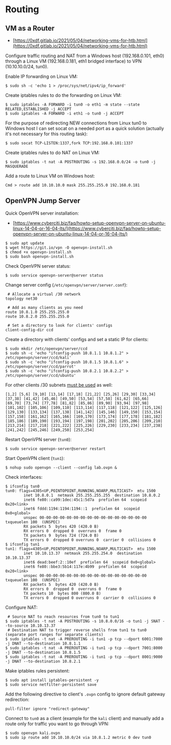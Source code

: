 # Routing




## VM as a Router

* [https://0xdf.gitlab.io/2021/05/04/networking-vms-for-htb.html](https://0xdf.gitlab.io/2021/05/04/networking-vms-for-htb.html)

Configure traffic routing and NAT from a Windows host (192.168.0.101, eth0) through a Linux VM (192.168.0.181, eth1 bridged interface) to VPN (10.10.10.0/24, tun0).

Enable IP forwarding on Linux VM:

```
$ sudo sh -c 'echo 1 > /proc/sys/net/ipv4/ip_forward'
```

Create iptables rules to do the forwarding on Linux VM:

```
$ sudo iptables -A FORWARD -i tun0 -o eth1 -m state --state RELATED,ESTABLISHED -j ACCEPT
$ sudo iptables -A FORWARD -i eth1 -o tun0 -j ACCEPT
```

For the purpose of redirecting NEW connections from Linux tun0 to Windows host I can set socat on a needed port as a quick solution (actually it's not necessary for this routing task):

```
$ sudo socat TCP-LISTEN:1337,fork TCP:192.168.0.101:1337
```

Create iptables rules to do NAT on Linux VM:

```
$ sudo iptables -t nat -A POSTROUTING -s 192.168.0.0/24 -o tun0 -j MASQUERADE
```

Add a route to Linux VM on Windows host:

```
Cmd > route add 10.10.10.0 mask 255.255.255.0 192.168.0.181
```




## OpenVPN Jump Server

Quick OpenVPN server installation:

* [https://www.cyberciti.biz/faq/howto-setup-openvpn-server-on-ubuntu-linux-14-04-or-16-04-lts/](https://www.cyberciti.biz/faq/howto-setup-openvpn-server-on-ubuntu-linux-14-04-or-16-04-lts/)

```
$ sudo apt update
$ wget https://git.io/vpn -O openvpn-install.sh
$ chmod +x openvpn-install.sh
$ sudo bash openvpn-install.sh
```

Check OpenVPN server status:

```
$ sudo service openvpn-server@server status
```

Change server config (`/etc/openvpn/server/server.conf`):

```
 # Allocate a virtual /30 network
topology net30

 # Add as many clients as you need
route 10.8.1.0 255.255.255.0
route 10.8.2.0 255.255.255.0

 # Set a directory to look for clients' configs
client-config-dir ccd
```

Create a directory with clients' configs and set a static IP for clients:

```
$ sudo mkdir /etc/openvpn/server/ccd
$ sudo sh -c 'echo "ifconfig-push 10.8.1.1 10.8.1.2" > /etc/openvpn/server/ccd/kali'
$ sudo sh -c 'echo "ifconfig-push 10.8.1.5 10.8.1.6" > /etc/openvpn/server/ccd/parrot'
$ sudo sh -c 'echo "ifconfig-push 10.8.2.1 10.8.2.2" > /etc/openvpn/server/ccd/ubuntu'
```

For other clients /30 subnets [must be used](https://openvpn.net/community-resources/configuring-client-specific-rules-and-access-policies/) as well:

```
[1,2] [5,6] [9,10] [13,14] [17,18] [21,22] [25,26] [29,30] [33,34] [37,38] [41,42] [45,46] [49,50] [53,54] [57,58] [61,62] [65,66] [69,70] [73,74] [77,78] [81,82] [85,86] [89,90] [93,94] [97,98] [101,102] [105,106] [109,110] [113,114] [117,118] [121,122] [125,126] [129,130] [133,134] [137,138] [141,142] [145,146] [149,150] [153,154] [157,158] [161,162] [165,166] [169,170] [173,174] [177,178] [181,182] [185,186] [189,190] [193,194] [197,198] [201,202] [205,206] [209,210] [213,214] [217,218] [221,222] [225,226] [229,230] [233,234] [237,238] [241,242] [245,246] [249,250] [253,254]
```

Restart OpenVPN server (`tun0`):

```
$ sudo service openvpn-server@server restart
```

Start OpenVPN client (`tun1`):

```
$ nohup sudo openvpn --client --config lab.ovpn &
```

Check interfaces:

```
$ ifconfig tun0
tun0: flags=4305<UP,POINTOPOINT,RUNNING,NOARP,MULTICAST>  mtu 1500
        inet 10.8.0.1  netmask 255.255.255.255  destination 10.8.0.2
        inet6 fe80::ca99:1dec:45c1:5d7a  prefixlen 64  scopeid 0x20<link>
        inet6 fddd:1194:1194:1194::1  prefixlen 64  scopeid 0x0<global>
        unspec 00-00-00-00-00-00-00-00-00-00-00-00-00-00-00-00  txqueuelen 100  (UNSPEC)
        RX packets 5  bytes 420 (420.0 B)
        RX errors 0  dropped 0  overruns 0  frame 0
        TX packets 9  bytes 724 (724.0 B)
        TX errors 0  dropped 0 overruns 0  carrier 0  collisions 0
$ ifconfig tun1
tun1: flags=4305<UP,POINTOPOINT,RUNNING,NOARP,MULTICAST>  mtu 1500
        inet 10.10.13.37  netmask 255.255.254.0  destination 10.10.13.37
        inet6 dead:beef:2::10ef  prefixlen 64  scopeid 0x0<global>
        inet6 fe80::bbe3:5b14:117e:4b99  prefixlen 64  scopeid 0x20<link>
        unspec 00-00-00-00-00-00-00-00-00-00-00-00-00-00-00-00  txqueuelen 100  (UNSPEC)
        RX packets 5  bytes 420 (420.0 B)
        RX errors 0  dropped 0  overruns 0  frame 0
        TX packets 10  bytes 800 (800.0 B)
        TX errors 0  dropped 0 overruns 0  carrier 0  collisions 0
```

Configure NAT:

```
 # Source NAT to reach resources from tun0 to tun1
$ sudo iptables -t nat -A POSTROUTING -s 10.8.0.0/16 -o tun1 -j SNAT --to-source 10.10.13.37
 # Destination NAT to trigger reverse shells from tun1 to tun0 (separate port ranges for separate clients)
$ sudo iptables -t nat -A PREROUTING -i tun1 -p tcp --dport 6001:7000 -j DNAT --to-destination 10.8.1.1
$ sudo iptables -t nat -A PREROUTING -i tun1 -p tcp --dport 7001:8000 -j DNAT --to-destination 10.8.1.5
$ sudo iptables -t nat -A PREROUTING -i tun1 -p tcp --dport 8001:9000 -j DNAT --to-destination 10.8.2.1
```

Make iptables rules persistent:

```
$ sudo apt install iptables-persistent -y
$ sudo service netfilter-persistent save
```

Add the following directive to client's `.ovpn` config to ignore default gateway redirection:

```
pull-filter ignore "redirect-gateway"
```

Connect to `tun0` as a client (example for the `kali` client) and manually add a route only for traffic you want to go through VPN:

```
$ sudo openvpn kali.ovpn
$ sudo ip route add 10.10.10.0/24 via 10.8.1.2 metric 0 dev tun0
```
